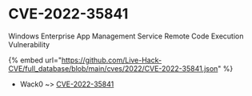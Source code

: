 # CVE-2022-35841

Windows Enterprise App Management Service Remote Code Execution Vulnerability

{% embed url="https://github.com/Live-Hack-CVE/full_database/blob/main/cves/2022/CVE-2022-35841.json" %}


* Wack0 ~> [CVE-2022-35841](https://www.alice-snow.ru/2022/database/cve-2022-35841/cve-2022-35841-wack0)